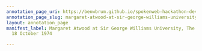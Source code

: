 ```yaml
---
annotation_page_uri: https://benwbrum.github.io/spokenweb-hackathon-development-noterms/annotations/margaret-atwood-at-sir-george-williams-university-the-poetry-series-18-october-1974-canvas-1-audience-member--7.json
annotation_page_slug: margaret-atwood-at-sir-george-williams-university-the-poetry-series-18-october-1974-canvas-1-audience-member--7
layout: annotation_page
manifest_label: Margaret Atwood at Sir George Williams University, The Poetry Series,
  18 October 1974

---
```

